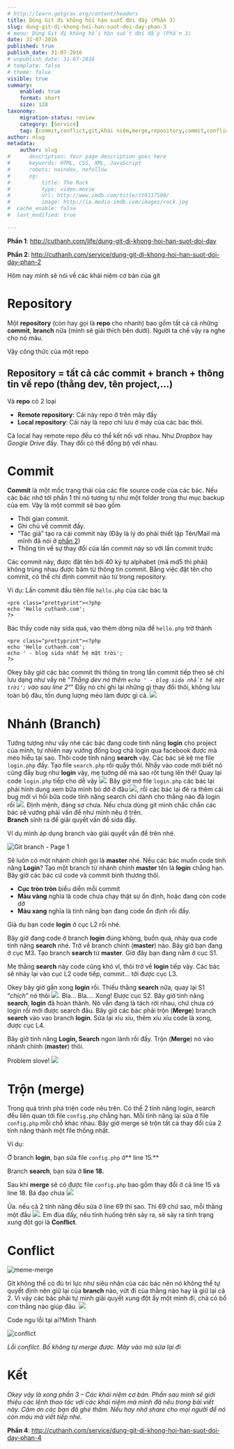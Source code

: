 ```yaml
---
# http://learn.getgrav.org/content/headers
title: Dùng Git đi không hối hận suốt đời đấy (Phần 3)
slug: dung-git-di-khong-hoi-han-suot-doi-day-phan-3
# menu: Dùng Git đi không hối hận suốt đời đấy (Phần 3)
date: 31-07-2016
published: true
publish_date: 31-07-2016
# unpublish_date: 31-07-2016
# template: false
# theme: false
visible: true
summary:
    enabled: true
    format: short
    size: 128
taxonomy:
    migration-status: review
    category: [Service]
    tag: [commit,conflict,git,khái niệm,merge,repository,commit,conflict,git,khái niệm,merge,repository]
author: nlug
metadata:
    author: nlug
#      description: Your page description goes here
#      keywords: HTML, CSS, XML, JavaScript
#      robots: noindex, nofollow
#      og:
#          title: The Rock
#          type: video.movie
#          url: http://www.imdb.com/title/tt0117500/
#          image: http://ia.media-imdb.com/images/rock.jpg
#  cache_enable: false
#  last_modified: true

---
```


**Phần 1**: <http://cuthanh.com/life/dung-git-di-khong-hoi-han-suot-doi-day>

**Phần 2**: <http://cuthanh.com/service/dung-git-di-khong-hoi-han-suot-doi-day-phan-2>

Hôm nay mình sẽ nói về các khái niệm cơ bản của git

# Repository

Một **repository** (còn hay gọi là **repo** cho nhanh) bao gồm tất cả cả những **commit**, **branch** nữa (mình sẽ giải thích bên dưới). Người ta chế vậy ra nghe cho nó màu.

Vậy công thức của một repo

## Repository = tất cả các commit + branch + thông tin về repo (thằng dev, tên project,…)

Và **repo** có 2 loại

- **Remote repository:** Cái này repo ở trên mây đấy
- **Local repository**: Cái này là repo chỉ lưu ở máy của các bác thôi.

Cả local hay remote repo đều có thể kết nối với nhau. Như *Dropbox* hay *Google Drive* đấy. Thay đổi có thể đổng bộ với nhau.

# Commit

**Commit** là một mốc trạng thái của các file source code của các bác. Nếu các bác nhớ tới phần 1 thì nó tương tự như một folder trong thư mục backup của em. Vậy là một commit sẽ bao gồm

- Thời gian commit.
- Ghi chú về commit đấy.
- “Tác giả” tạo ra cái commit này (Đây là lý do phải thiết lập Tên/Mail mà mĩnh đã nói ở [phần 2](http://cuthanh.com/service/dung-git-di-khong-hoi-han-suot-doi-day-phan-2))
- Thông tin về sự thay đổi của lần commit này so với lần commit trước

Các commit này, được đặt tên bởi 40 ký tự alphabet (mã md5 thì phải) không trùng nhau được băm từ thông tin commit. Bằng việc đặt tên cho commit, có thể chỉ định commit nào từ trong repository.

Ví dụ: Lần commit đầu tiên file `hello.php` của các bác là

 
    <pre class="prettyprint"><?php
    echo 'Hello cuthanh.com';
    ?>

Bác thấy code này sida quá, vào thêm dòng nữa để `hello.php` trở thành

 
    <pre class="prettyprint"><?php
    echo 'Hello cuthanh.com';
    echo ' - blog sida nhất hệ mặt trời';
    ?>

Okey bây giờ các bác commit thì thông tin trong lần commit tiếp theo sẽ chỉ lưu dạng như vầy nè “*Thằng dev nó thêm `echo ' - blog sida nhất hệ mặt trời';` vào sau line 2*“” Đấy nó chỉ ghi lại những gì thay đổi thôi, không lưu toàn bộ đâu, tốn dung lượng méo làm được gì cả. ![](http://cuthanh.com/wp-content/uploads/lm-easy-emoticons/emoticons-custom/65f51c6b41112ac007ace7cf9f66e15e.png)

# Nhánh (Branch)

Tưởng tượng như vầy nhé các bác đang code tính năng **login** cho project của mình, tự nhiên nay vướng đống bug chả login qua facebook được mà méo hiểu tại sao. Thôi code tính năng **search** vậy. Các bác sẽ kệ mẹ file `login.php` đấy. Tạo file `search.php` rồi quẩy thôi. Nhẩy vào code mới biết nó cũng đầy bug như **login** vậy, mẹ tưởng dễ mà sao rốt tung lên thế! Quay lại code `login.php` tiếp cho dễ vậy ![](http://cuthanh.com/wp-content/uploads/lm-easy-emoticons/emoticons-custom/4496791ae48b92a081a170ec56c63f89.png). Bây giờ mở file `login.php` các bác lại phải hình dung xem bữa mình bỏ dở ở đâu ![](http://cuthanh.com/wp-content/uploads/lm-easy-emoticons/emoticons-custom/4469a261d2724f2aa0ea4f8640469411.png), rồi các bác lại đẻ ra thêm cái bug mới vì hồi bữa code tính năng search chỉ dành cho thằng nào đã login rồi ![](http://cuthanh.com/wp-content/uploads/lm-easy-emoticons/emoticons-custom/7a77f3bca77f8126d0cb4608460a3a0d.png). Định mệnh, đáng sợ chưa. Nếu chưa dùng git mình chắc chắn các bác sẽ vướng phải vấn để như mình nêu ở trên.  
**Branch** sinh ra để giải quyết vấn đề sida đấy.

Ví dụ mình áp dụng branch vào giải quyết vấn đề trên nhé.

![Git branch - Page 1](http://cuthanh.com/wp-content/uploads/2016/07/Git-branch-Page-1-1-1024x295.png)

Sẽ luôn có một nhánh chính gọi là **master** nhé. Nếu các bác muốn code tính năng **Login**? Tạo một branch từ nhánh chính **master** tên là **login** chẳng hạn. Bây giờ các bác cứ code và commit bình thương thôi.

- **Cục tròn tròn** biểu diễn mỗi commit
- **Màu vàng** nghĩa là code chưa chạy thật sự ổn định, hoặc đang còn code dở
- **Màu xang** nghĩa là tính năng bạn đang code ổn định rồi đấy.

Giả dụ bạn code **login** ở cục L2 rồi nhé.

Bây giờ đang code ở branch **login** đúng không, buồn quá, nhảy qua code tính năng **search** nhé. Trở về branch chính (**master**) nào. Bây giờ bạn đang ở cục M3. Tạo branch **search** từ **master**. Giờ đây bạn đang nằm ở cục S1.

Mẹ thằng **search** này code cũng khó vl, thôi trở về **login** tiếp vậy. Các bác sẽ nhảy lại vào cục L2 code tiếp, commit… tới được cục L3.

Okey bây giờ gần xong **login** rồi. Thiếu thằng **search** nữa, quay lại S1 “*chịch*” nó thôi ![](http://cuthanh.com/wp-content/uploads/lm-easy-emoticons/emoticons-custom/d3499e4f2e48782da8f765fb4ad538c2.png). Bla… Bla…. Xong! Được cục S2. Bây giờ tính năng **search**, **login** đã hoàn thành. Nó vẫn đang là tách rời nhau, chứ chưa có login rồi mới được search đâu. Bây giờ các bác phải trộn (**Merge**) branch **search** vào vao branch **login**. Sửa lại xíu xíu, thêm xíu xíu code là xong, được cục L4.

Bây giờ tính năng **Login, Search** ngon lành rồi đấy. Trộn (**Merge**) nó vào nhánh chính (**master**) thôi.

Problem slove! ![](http://cuthanh.com/wp-content/uploads/lm-easy-emoticons/emoticons-custom/ab0f23d06fc786b40bb95a014604743f.png)

# Trộn (merge)

Trong quá trình phá triện code nêu trên. Có thể 2 tính năng login, search đều liên quan tới file `config.php` chẳng hạn. Mỗi tính năng lại sửa ở file `config.php` mỗi chỗ khác nhau. Bây giờ merge sẽ trộn tất cả thay đổi của 2 tính năng thành một file thống nhất.

Ví dụ:

Ở branch **login**, bạn sửa file `config.php` ở** line 15.**

Branch **search**, bạn sửa ở **line 18.**

Sau khi **merge** sẽ có được file `config.php` bao gồm thay đổi ở cả line 15 và line 18. Bá đạo chưa ![](http://cuthanh.com/wp-content/uploads/lm-easy-emoticons/emoticons-custom/1806c3404f8f66e0435009954ee1379e.png)

Ủa. nếu cả 2 tính năng đều sửa ở line 69 thì sao. Thì 69 chứ sao, mỗi thằng một đầu ![](http://cuthanh.com/wp-content/uploads/lm-easy-emoticons/emoticons-custom/071f21ef208c6035f370d855d4767207.png). Em đùa đấy, nếu tính huống trên sảy ra, sẽ sảy ra tính trạng xung đột gọi là **Conflict**.

# Conflict

![meme-merge](http://cuthanh.com/wp-content/uploads/2016/07/meme-merge.jpg)

Git không thể có đủ trí lực như siêu nhân của các bác nên nó không thể tự quyết định nên giữ lại của **branch** nào, vứt đi của thằng nào hay là giữ lại cả 2. Vì vậy các bác phải tự mình giải quyết xung đột ấy một mình đi, chả có bố con thằng nào giúp đâu. ![](http://cuthanh.com/wp-content/uploads/lm-easy-emoticons/emoticons-custom/080861c0c12b3c87e3cb77a2d91754b8.png)

Code ngu lỗi tại ai?Minh Thành



![conflict](http://cuthanh.com/wp-content/uploads/2016/07/conflict.png)

*Lỗi confilct. Bố không tự merge được. Mày vào mà sửa lại đi*

# Kết

*Okey vậy là xong phần 3 – Các khái niệm cơ bản. Phần sau mình sẽ giới thiệu các lệnh thao tác với các khái niệm mà mình đã nêu trong bài viết này. Cảm ơn các bạn đã ghé thăm. Nếu hay nhớ share cho mọi người để nó còn máu mà viết tiếp nhé.*

**Phần 4**: <http://cuthanh.com/service/dung-git-di-khong-hoi-han-suot-doi-day-phan-4>